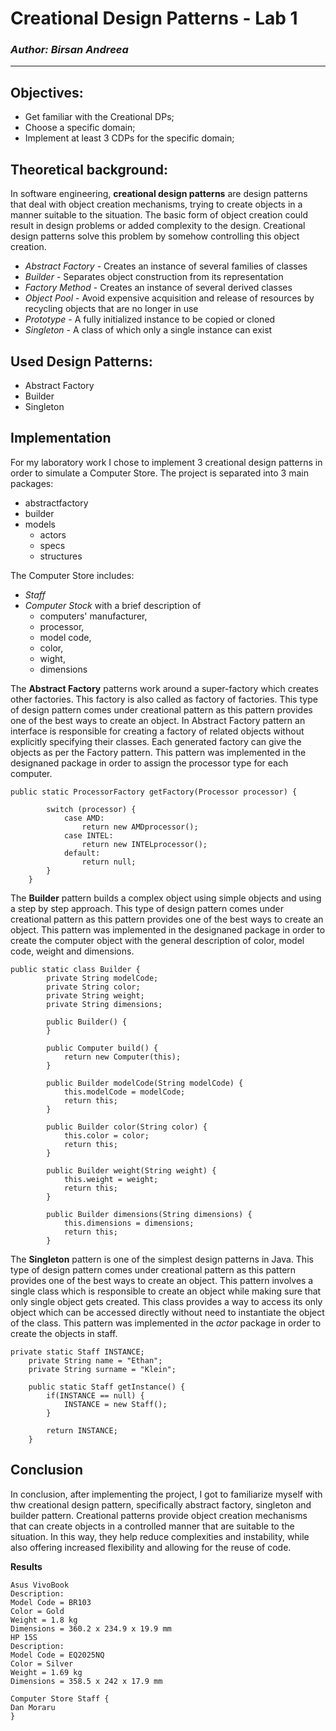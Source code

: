 # Creational Design Patterns - Lab 1

### _Author: Birsan Andreea_

----

## Objectives:

* Get familiar with the Creational DPs;
* Choose a specific domain;
* Implement at least 3 CDPs for the specific domain;


## Theoretical background:

In software engineering, __creational design patterns__ are design patterns that deal with object creation mechanisms, trying to create objects in a manner suitable to the situation. The basic form of object creation could result in design problems or added complexity to the design. Creational design patterns solve this problem by somehow controlling this object creation.

* _Abstract Factory_ - 
Creates an instance of several families of classes
* _Builder_ -
Separates object construction from its representation
* _Factory Method_ -
Creates an instance of several derived classes
* _Object Pool_ -
Avoid expensive acquisition and release of resources by recycling objects that are no longer in use
* _Prototype_ -
A fully initialized instance to be copied or cloned
* _Singleton_ -
A class of which only a single instance can exist


## Used Design Patterns: 

* Abstract Factory
* Builder
* Singleton


## Implementation

For my laboratory work I chose to implement 3 creational design patterns in order to simulate a Computer Store. 
The project is separated into 3 main packages: 
* abstractfactory
* builder
* models
  * actors
  * specs
  * structures
  
The Computer Store includes:
* _Staff_ 
* _Computer Stock_ with a brief description of
  * computers' manufacturer, 
  * processor, 
  * model code, 
  * color,
  * wight,
  * dimensions 

The __Abstract Factory__ patterns work around a super-factory which creates other factories. 
This factory is also called as factory of factories. This type of design pattern comes under creational pattern as this
 pattern provides one of the best ways to create an object. In Abstract Factory pattern an interface is responsible for 
 creating a factory of related objects without explicitly specifying their classes. Each generated factory can give the objects as per the Factory pattern.
This pattern was implemented in the designaned package in order to assign the processor type for each computer.

```
public static ProcessorFactory getFactory(Processor processor) {

        switch (processor) {
            case AMD:
                return new AMDprocessor();
            case INTEL:
                return new INTELprocessor();
            default:
                return null;
        }
    }
```

The __Builder__ pattern builds a complex object using simple objects and using a step by step approach. This type of design pattern comes under creational pattern as this pattern provides one of the best ways to create an object.
This pattern was implemented in the designaned package in order to create the computer object with the general description of color, model code, weight and dimensions.

```
public static class Builder {
        private String modelCode;
        private String color;
        private String weight;
        private String dimensions;

        public Builder() {
        }

        public Computer build() {
            return new Computer(this);
        }

        public Builder modelCode(String modelCode) {
            this.modelCode = modelCode;
            return this;
        }

        public Builder color(String color) {
            this.color = color;
            return this;
        }

        public Builder weight(String weight) {
            this.weight = weight;
            return this;
        }

        public Builder dimensions(String dimensions) {
            this.dimensions = dimensions;
            return this;
        }
```

The __Singleton__ pattern is one of the simplest design patterns in Java. This type of design pattern comes under creational pattern as this pattern provides one of the best ways to create an object.
This pattern involves a single class which is responsible to create an object while making sure that only single object gets created. This class provides a way to access its only object which can be accessed directly without need to instantiate the object of the class.
This pattern was implemented in the _actor_ package in order to create the objects in staff.

```
private static Staff INSTANCE;
    private String name = "Ethan";
    private String surname = "Klein";

    public static Staff getInstance() {
        if(INSTANCE == null) {
            INSTANCE = new Staff();
        }

        return INSTANCE;
    }
```

## Conclusion
In conclusion, after implementing the project, I got to familiarize myself with thw creational design pattern, specifically abstract factory, singleton and builder pattern. Creational patterns provide object creation mechanisms that can create objects in a controlled manner that are suitable to the situation. In this way, they help reduce complexities and instability, while also offering increased flexibility and allowing for the reuse of code.

__Results__

```
Asus VivoBook
Description: 
Model Code = BR103
Color = Gold
Weight = 1.8 kg
Dimensions = 360.2 x 234.9 x 19.9 mm
HP 15S
Description: 
Model Code = EQ2025NQ
Color = Silver
Weight = 1.69 kg
Dimensions = 358.5 x 242 x 17.9 mm

Computer Store Staff { 
Dan Moraru
}
```
